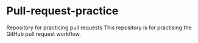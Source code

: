 # Pull-request-practice
Repository for practicing pull requests
This repository is for practising the GitHub pull request workflow.
